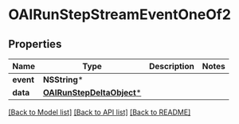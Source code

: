 # OAIRunStepStreamEventOneOf2

## Properties
Name | Type | Description | Notes
------------ | ------------- | ------------- | -------------
**event** | **NSString*** |  | 
**data** | [**OAIRunStepDeltaObject***](OAIRunStepDeltaObject.md) |  | 

[[Back to Model list]](../README.md#documentation-for-models) [[Back to API list]](../README.md#documentation-for-api-endpoints) [[Back to README]](../README.md)


